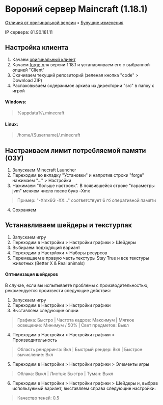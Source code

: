 # Вороний сервер Maincraft (1.18.1)

[Отличия от оригинальной версии](https://github.com/Intaria/minecraft/blob/main/docs/changes.md) • [Будущие изменения](https://github.com/Intaria/minecraft/blob/main/docs/plans.md)

IP сервера: 81.90.181.11

## Настройка клиента
1. Качаем [оригинальный клиент](https://www.minecraft.net/ru-ru/download)
2. Качаем [forge](http://files.minecraftforge.net/) для версии 1.18.1 и устанавливаем его с выбранной опцией "Client"
3. Скачиваем текущий репозиторий (зеленая кнопка "code" > Download ZIP)
4. Распаковываем содержимое архива из директории "src" в папку с игрой 

#### Windows:
   >%appdata%\\.minecraft

#### Linux:
   >/home/{$username}/.minecraft

## Настраиваем лимит потребляемой памяти (ОЗУ)
1. Запускаем Minecraft Launcher
2. Переходим во вкладку "Установки" и напротив строки "forge" нажимаем "..." > Настройки
3. Нажимаем "больше настроек". В появившейся строке "параметры jvm" меняем число после букв -Xmx
>Пример: "-Xmx6G -XX..." соответствует 6 гб оперативной памяти
4. Сохраняем

## Устанавливаем шейдеры и текстурпак
1. Запускаем игру
2. Переходим в Настройки > Настройки графики > Шейдеры
3. Выбираем подходящий вариант
4. Переходим в Настрйоки > Наборы ресурсов
5. Перемещаем в правую часть текстуры Stay True и все текстуры животных (Better X & Real animals)

#### Оптимизация шейдеров

В случае, если вы испытываете проблемы с производительностью, рекомендуется произвести следующие действия:

1. Запускаем игру
2. Переходим в Настройки > Настройки графики
3. Выставляем следующие опции: 
> Графика: Быстро | Частота кадров: Максимум | Мягкое освещение: Минимум / 50% | Свет предметов: Выкл
4. Переходим в Настройки > Настройки графики > Производительность
> Область рендеринга: Вкл | Быстрый рендер: Вкл | Быстрое вычисление: Вкл
5. Переходим в Настройки > Настройки графики > Элементы игры
> Облака: Выкл | Листья: Быстро | Туман: Выкл
6. Переходим в Настройки > Настройки графики > Шейдеры и, выбрав используемый вариант, выставляем справа следующие настройки:
> Качество теней: 0.5